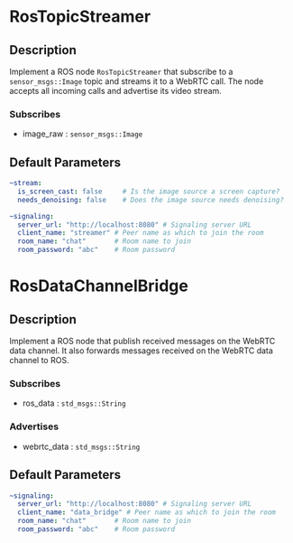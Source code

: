 # RosTopicStreamer

## Description

Implement a ROS node `RosTopicStreamer` that subscribe to a `sensor_msgs::Image` topic and streams it to a WebRTC call.
The node accepts all incoming calls and advertise its video stream.

### Subscribes

* image_raw : `sensor_msgs::Image`

## Default Parameters

```yaml
~stream:
  is_screen_cast: false     # Is the image source a screen capture?
  needs_denoising: false    # Does the image source needs denoising?

~signaling:
  server_url: "http://localhost:8080" # Signaling server URL
  client_name: "streamer" # Peer name as which to join the room
  room_name: "chat"       # Room name to join
  room_password: "abc"    # Room password
```

# RosDataChannelBridge

## Description

Implement a ROS node that publish received messages on the WebRTC
data channel. It also forwards messages received on the WebRTC data channel to ROS.

### Subscribes

* ros_data : `std_msgs::String`

### Advertises

* webrtc_data : `std_msgs::String`

## Default Parameters

```yaml
~signaling:
  server_url: "http://localhost:8080" # Signaling server URL
  client_name: "data_bridge" # Peer name as which to join the room
  room_name: "chat"       # Room name to join
  room_password: "abc"    # Room password
```